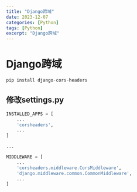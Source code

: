 ```yaml
---
title: "Django跨域"
date: 2023-12-07
categories: [Python]
tags: [Python]
excerpt: "Django跨域"
---
```


# Django跨域

```py
pip install django-cors-headers
```

## 修改settings.py

```py
INSTALLED_APPS = [
    ...
    'corsheaders',
    ...
]

...

MIDDLEWARE = [
    ...
    'corsheaders.middleware.CorsMiddleware',
    'django.middleware.common.CommonMiddleware',
    ...
]

